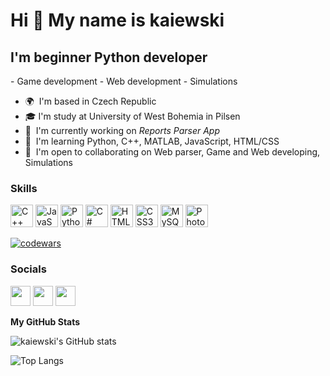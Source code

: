Hi 👋 My name is kaiewski
=========================

I'm beginner Python developer
-----------------------------

\- Game development - Web development - Simulations

* 🌍  I'm based in Czech Republic
* 🎓  I'm study at University of West Bohemia in Pilsen
* 🚀  I'm currently working on *Reports Parser App* 
* 🧠  I'm learning Python, C++, MATLAB, JavaScript, HTML/CSS
* 🤝  I'm open to collaborating on Web parser, Game and Web developing, Simulations 

### Skills


<p align="left">
<a href="https://docs.microsoft.com/en-us/cpp/?view=msvc-170" target="_blank" rel="noreferrer"><img src="https://raw.githubusercontent.com/danielcranney/readme-generator/main/public/icons/skills/cplusplus-colored.svg" width="36" height="36" alt="C++" /></a>
<a href="https://developer.mozilla.org/en-US/docs/Web/JavaScript" target="_blank" rel="noreferrer"><img src="https://raw.githubusercontent.com/danielcranney/readme-generator/main/public/icons/skills/javascript-colored.svg" width="36" height="36" alt="JavaScript" /></a>
<a href="https://www.python.org/" target="_blank" rel="noreferrer"><img src="https://raw.githubusercontent.com/danielcranney/readme-generator/main/public/icons/skills/python-colored.svg" width="36" height="36" alt="Python" /></a>
<a href="https://docs.microsoft.com/en-us/dotnet/csharp/" target="_blank" rel="noreferrer"><img src="https://raw.githubusercontent.com/danielcranney/readme-generator/main/public/icons/skills/csharp-colored.svg" width="36" height="36" alt="C#" /></a>
<a href="https://developer.mozilla.org/en-US/docs/Glossary/HTML5" target="_blank" rel="noreferrer"><img src="https://raw.githubusercontent.com/danielcranney/readme-generator/main/public/icons/skills/html5-colored.svg" width="36" height="36" alt="HTML5" /></a>
<a href="https://www.w3.org/TR/CSS/#css" target="_blank" rel="noreferrer"><img src="https://raw.githubusercontent.com/danielcranney/readme-generator/main/public/icons/skills/css3-colored.svg" width="36" height="36" alt="CSS3" /></a>
<a href="https://www.mysql.com/" target="_blank" rel="noreferrer"><img src="https://raw.githubusercontent.com/danielcranney/readme-generator/main/public/icons/skills/mysql-colored.svg" width="36" height="36" alt="MySQL" /></a>
<a href="https://www.adobe.com/uk/products/photoshop.html" target="_blank" rel="noreferrer"><img src="https://raw.githubusercontent.com/danielcranney/readme-generator/main/public/icons/skills/photoshop-colored.svg" width="36" height="36" alt="Photoshop" /></a>
</p>

[![codewars](https://www.codewars.com/users/kaiewski/badges/large)](https://www.codewars.com/users/kaiewski)

### Socials

<p align="left"> <a href="https://www.github.com/kaiewski" target="_blank" rel="noreferrer"><img src="https://raw.githubusercontent.com/danielcranney/readme-generator/main/public/icons/socials/github.svg" width="32" height="32" /></a> <a href="http://www.instagram.com/raydostoewsky" target="_blank" rel="noreferrer"><img src="https://raw.githubusercontent.com/danielcranney/readme-generator/main/public/icons/socials/instagram.svg" width="32" height="32" /></a>
<a href="https://kaiewski.itch.io" target="_blank" rel="noreferrer"><img src="https://img.icons8.com/?size=512&id=sKrTtasqQDD3&format=png" width="32" height="32"></a></p>



<b>My GitHub Stats</b>

![kaiewski's GitHub stats](https://github-readme-stats.vercel.app/api?username=kaiewski&show_icons=true&theme=codeSTACKr)

![Top Langs](https://github-readme-stats.vercel.app/api/top-langs/?username=kaiewski&layout=compact&theme=codeSTACKr)
